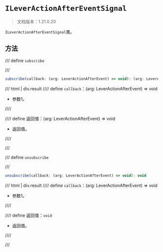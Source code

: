 # `ILeverActionAfterEventSignal`

> 文档版本：1.21.0.20

`ILeverActionAfterEventSignal`类。

## 方法

/// define
`subscribe`


///

```js
subscribe(callback: (arg: LeverActionAfterEvent) => void): (arg: LeverActionAfterEvent) => void
```

/// html | div.result
//// define
`callback`：(arg: LeverActionAfterEvent) => void

- 参数1。


////

//// define
返回值：(arg: LeverActionAfterEvent) => void

- 返回值。


////

///


/// define
`unsubscribe`


///

```js
unsubscribe(callback: (arg: LeverActionAfterEvent) => void): void
```

/// html | div.result
//// define
`callback`：(arg: LeverActionAfterEvent) => void

- 参数1。


////

//// define
返回值：`void`

- 返回值。


////

///

